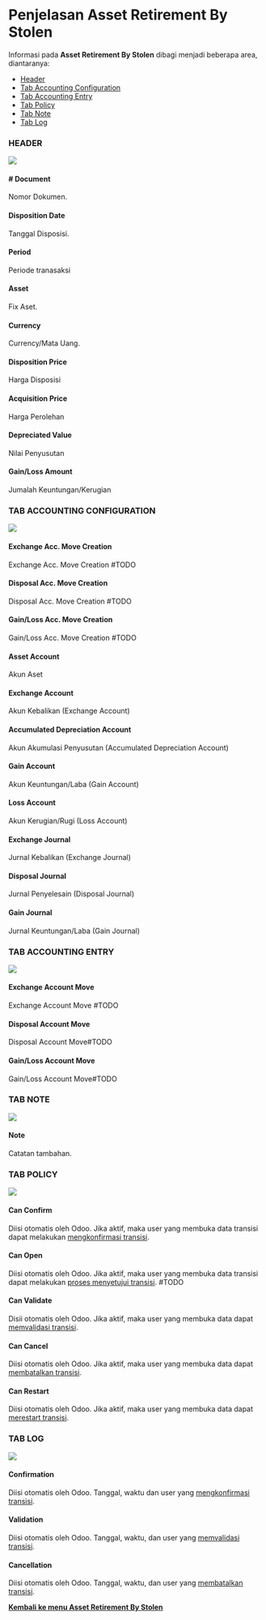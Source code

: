 # Penjelasan Asset Retirement By Stolen

Informasi pada **Asset Retirement By Stolen** dibagi menjadi beberapa area, diantaranya:
* [Header](#bagian-header)
* [Tab Accounting Configuration](#tab-accounting-configuration)
* [Tab Accounting Entry](#tab-accounting-entry)
* [Tab Policy](#tab-policy)
* [Tab Note](#tab-note)
* [Tab Log](#tab-log)

### <a name="bagian-header">HEADER</a>

![](../../img/asset-retirement-stolen/header.png)

#### <a name="field-document"># Document</a>

Nomor Dokumen.

#### <a name="field-disposition-date">Disposition Date</a>

Tanggal Disposisi.

#### <a name="field-period">Period</a>

Periode tranasaksi

#### <a name="field-asset">Asset</a>

Fix Aset.

#### <a name="field-currency">Currency</a>

Currency/Mata Uang.

#### <a name="field-disposition-price">Disposition Price</a>

Harga Disposisi

#### <a name="field-acquisition-price">Acquisition Price</a>

Harga Perolehan

#### <a name="field-depreciated-value">Depreciated Value</a>

Nilai Penyusutan

#### <a name="field-gain-loss-amount">Gain/Loss Amount</a>

Jumalah Keuntungan/Kerugian

### <a name="tab-accounting-configuration">TAB ACCOUNTING CONFIGURATION</a>

![](../../img/asset-retirement-stolen/tab-accounting-configuration.png)

#### <a name="field-exchange-acc-move-creation">Exchange Acc. Move Creation</a>

Exchange Acc. Move Creation #TODO

#### <a name="field-disposal-acc-move-creation">Disposal Acc. Move Creation</a>

Disposal Acc. Move Creation #TODO

#### <a name="field-gain-loss-acc-move-creation">Gain/Loss Acc. Move Creation</a>

Gain/Loss Acc. Move Creation #TODO

#### <a name="field-asset-account">Asset Account</a>

Akun Aset

#### <a name="field-exchange-account">Exchange Account</a>

Akun Kebalikan (Exchange Account)

#### <a name="field-accumulated-depreciation-account">Accumulated Depreciation Account</a>

Akun Akumulasi Penyusutan (Accumulated Depreciation Account)

#### <a name="field-gain-account">Gain Account</a>

Akun Keuntungan/Laba (Gain Account)

#### <a name="field-loss-account">Loss Account</a>

Akun Kerugian/Rugi (Loss Account)

#### <a name="field-exchange-journal">Exchange Journal</a>

Jurnal Kebalikan (Exchange Journal)

#### <a name="field-disposal-journal">Disposal Journal</a>

Jurnal Penyelesain (Disposal Journal)

#### <a name="field-gain-journal">Gain Journal</a>

Jurnal Keuntungan/Laba (Gain Journal)

### <a name="tab-accounting-entry">TAB ACCOUNTING ENTRY</a>

![](../../img/asset-retirement-stolen/tab-accounting-entry.png)

#### <a name="field-exchange-acc-move">Exchange Account Move</a>

Exchange Account Move #TODO

#### <a name="field-disposal-acc-move">Disposal Account Move</a>

Disposal Account Move#TODO

#### <a name="field-gain-loss-acc-move">Gain/Loss Account Move</a>

Gain/Loss Account Move#TODO

### <a name="tab-note">TAB NOTE</a>

![](../../img/asset-retirement-stolen/tab-note.png)

#### <a name="field-note">Note</a>

Catatan tambahan.

### <a name="tab-policy">TAB POLICY</a>

![](../../img/asset-retirement-stolen/tab-policy.png)

#### <a name="field-change-can-confirm">Can Confirm</a>

Diisi otomatis oleh Odoo. Jika aktif, maka user yang membuka data transisi dapat melakukan [mengkonfirmasi transisi](./mengkonfirmasi.md).

#### <a name="field-change-can-open">Can Open</a>

Diisi otomatis oleh Odoo. Jika aktif, maka user yang membuka data transisi dapat melakukan [proses menyetujui transisi](./menyetujui.md).
#TODO

#### <a name="field-change-can-validate">Can Validate</a>

Disii otomatis oleh Odoo. Jika aktif, maka user yang membuka data dapat [memvalidasi transisi](./memvalidasi.md).

#### <a name="field-change-can-cancel">Can Cancel</a>

Diisi otomatis oleh Odoo. Jika aktif, maka user yang membuka data dapat [membatalkan transisi](./membatalkan.md).

#### <a name="field-change-can-restart">Can Restart</a>

Diisi otomatis oleh Odoo. Jika aktif, maka user yang membuka data dapat [merestart transisi](./merestart.md).

### <a name="tab-log">TAB LOG</a>

![](../../img/asset-retirement-stolen/tab-log.png)

#### <a name="field-log-confirmation">Confirmation</a>

Diisi otomatis oleh Odoo. Tanggal, waktu dan user yang [mengkonfirmasi transisi](./mengkonfirmasi.md).

#### <a name="field-log-validation">Validation</a>

Diisi otomatis oleh Odoo. Tanggal, waktu, dan user yang [memvalidasi transisi](./memvalidasi.md).

#### <a name="field-log-cancellation">Cancellation</a>

Diisi otomatis oleh Odoo. Tanggal, waktu, dan user yang [membatalkan transisi](./membatalkan.md).

[**Kembali ke menu Asset Retirement By Stolen**](./../asset-retirement-stolen.md)
